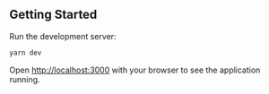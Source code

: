 ## Getting Started

Run the development server:

```bash
yarn dev
```

Open [http://localhost:3000](http://localhost:3000) with your browser to see the application running.
